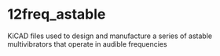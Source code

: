 # 12freq_astable
KiCAD files used to design and manufacture a series of astable multivibrators that operate in audible frequencies
